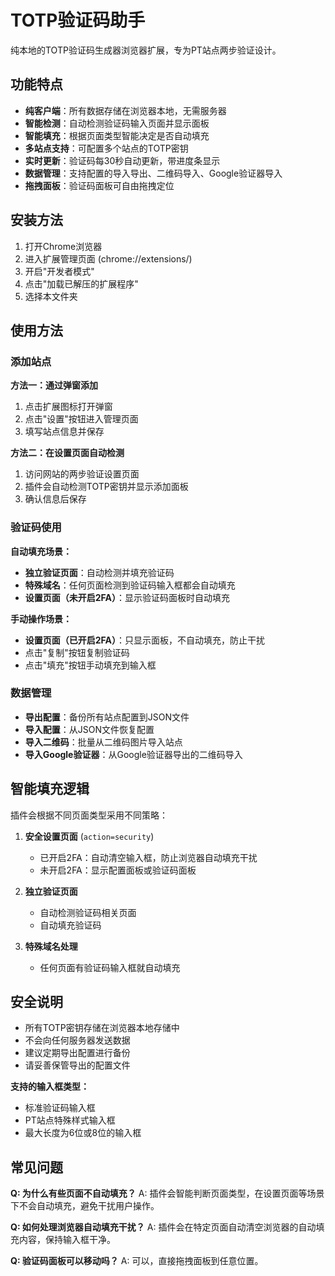 # TOTP验证码助手

纯本地的TOTP验证码生成器浏览器扩展，专为PT站点两步验证设计。

## 功能特点

- **纯客户端**：所有数据存储在浏览器本地，无需服务器
- **智能检测**：自动检测验证码输入页面并显示面板
- **智能填充**：根据页面类型智能决定是否自动填充
- **多站点支持**：可配置多个站点的TOTP密钥
- **实时更新**：验证码每30秒自动更新，带进度条显示
- **数据管理**：支持配置的导入导出、二维码导入、Google验证器导入
- **拖拽面板**：验证码面板可自由拖拽定位

## 安装方法

1. 打开Chrome浏览器
2. 进入扩展管理页面 (chrome://extensions/)
3. 开启"开发者模式"
4. 点击"加载已解压的扩展程序"
5. 选择本文件夹

## 使用方法

### 添加站点

**方法一：通过弹窗添加**
1. 点击扩展图标打开弹窗
2. 点击"设置"按钮进入管理页面
3. 填写站点信息并保存

**方法二：在设置页面自动检测**
1. 访问网站的两步验证设置页面
2. 插件会自动检测TOTP密钥并显示添加面板
3. 确认信息后保存

### 验证码使用

**自动填充场景：**
- **独立验证页面**：自动检测并填充验证码
- **特殊域名**：任何页面检测到验证码输入框都会自动填充
- **设置页面（未开启2FA）**：显示验证码面板时自动填充

**手动操作场景：**
- **设置页面（已开启2FA）**：只显示面板，不自动填充，防止干扰
- 点击"复制"按钮复制验证码
- 点击"填充"按钮手动填充到输入框

### 数据管理

- **导出配置**：备份所有站点配置到JSON文件
- **导入配置**：从JSON文件恢复配置
- **导入二维码**：批量从二维码图片导入站点
- **导入Google验证器**：从Google验证器导出的二维码导入

## 智能填充逻辑

插件会根据不同页面类型采用不同策略：

1. **安全设置页面** (`action=security`)
   - 已开启2FA：自动清空输入框，防止浏览器自动填充干扰
   - 未开启2FA：显示配置面板或验证码面板

2. **独立验证页面**
   - 自动检测验证码相关页面
   - 自动填充验证码

3. **特殊域名处理**
   - 任何页面有验证码输入框就自动填充

## 安全说明

- 所有TOTP密钥存储在浏览器本地存储中
- 不会向任何服务器发送数据
- 建议定期导出配置进行备份
- 请妥善保管导出的配置文件

**支持的输入框类型：**
- 标准验证码输入框
- PT站点特殊样式输入框
- 最大长度为6位或8位的输入框

## 常见问题

**Q: 为什么有些页面不自动填充？**
A: 插件会智能判断页面类型，在设置页面等场景下不会自动填充，避免干扰用户操作。

**Q: 如何处理浏览器自动填充干扰？**
A: 插件会在特定页面自动清空浏览器的自动填充内容，保持输入框干净。

**Q: 验证码面板可以移动吗？**
A: 可以，直接拖拽面板到任意位置。
